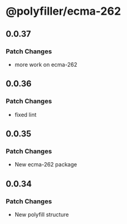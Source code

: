 # @polyfiller/ecma-262

## 0.0.37

### Patch Changes

- more work on ecma-262

## 0.0.36

### Patch Changes

- fixed lint

## 0.0.35

### Patch Changes

- New ecma-262 package

## 0.0.34

### Patch Changes

- New polyfill structure
